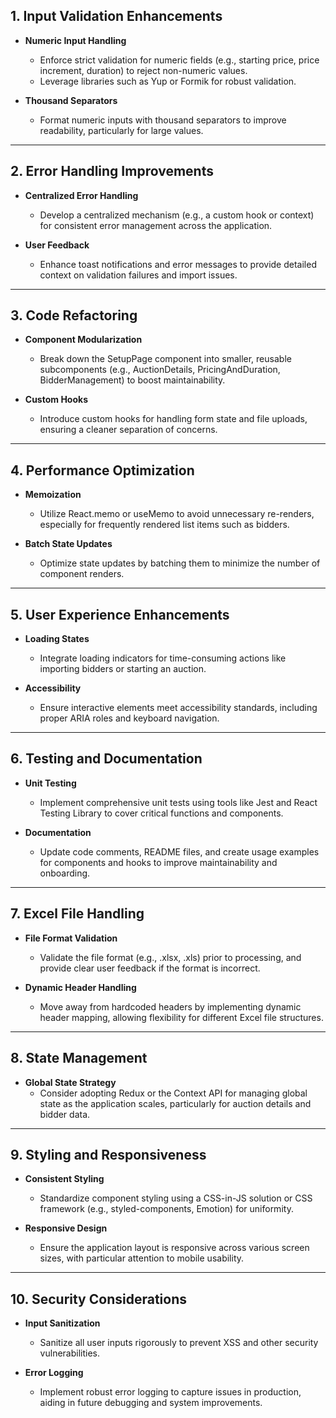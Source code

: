 ## 1. Input Validation Enhancements

- **Numeric Input Handling**
  - Enforce strict validation for numeric fields (e.g., starting price, price increment, duration) to reject non-numeric values.
  - Leverage libraries such as Yup or Formik for robust validation.

- **Thousand Separators**
  - Format numeric inputs with thousand separators to improve readability, particularly for large values.

---

## 2. Error Handling Improvements

- **Centralized Error Handling**
  - Develop a centralized mechanism (e.g., a custom hook or context) for consistent error management across the application.

- **User Feedback**
  - Enhance toast notifications and error messages to provide detailed context on validation failures and import issues.

---

## 3. Code Refactoring

- **Component Modularization**
  - Break down the SetupPage component into smaller, reusable subcomponents (e.g., AuctionDetails, PricingAndDuration, BidderManagement) to boost maintainability.

- **Custom Hooks**
  - Introduce custom hooks for handling form state and file uploads, ensuring a cleaner separation of concerns.

---

## 4. Performance Optimization

- **Memoization**
  - Utilize React.memo or useMemo to avoid unnecessary re-renders, especially for frequently rendered list items such as bidders.

- **Batch State Updates**
  - Optimize state updates by batching them to minimize the number of component renders.

---

## 5. User Experience Enhancements

- **Loading States**
  - Integrate loading indicators for time-consuming actions like importing bidders or starting an auction.

- **Accessibility**
  - Ensure interactive elements meet accessibility standards, including proper ARIA roles and keyboard navigation.

---

## 6. Testing and Documentation

- **Unit Testing**
  - Implement comprehensive unit tests using tools like Jest and React Testing Library to cover critical functions and components.

- **Documentation**
  - Update code comments, README files, and create usage examples for components and hooks to improve maintainability and onboarding.

---

## 7. Excel File Handling

- **File Format Validation**
  - Validate the file format (e.g., .xlsx, .xls) prior to processing, and provide clear user feedback if the format is incorrect.

- **Dynamic Header Handling**
  - Move away from hardcoded headers by implementing dynamic header mapping, allowing flexibility for different Excel file structures.

---

## 8. State Management

- **Global State Strategy**
  - Consider adopting Redux or the Context API for managing global state as the application scales, particularly for auction details and bidder data.

---

## 9. Styling and Responsiveness

- **Consistent Styling**
  - Standardize component styling using a CSS-in-JS solution or CSS framework (e.g., styled-components, Emotion) for uniformity.

- **Responsive Design**
  - Ensure the application layout is responsive across various screen sizes, with particular attention to mobile usability.

---

## 10. Security Considerations

- **Input Sanitization**
  - Sanitize all user inputs rigorously to prevent XSS and other security vulnerabilities.

- **Error Logging**
  - Implement robust error logging to capture issues in production, aiding in future debugging and system improvements.
